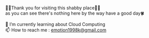 🙇‍♂️Thank you for visiting this shabby place🙇‍♂️<br/>
as you can see there's nothing here by the way have a good day🍀<br/><br/>
🌱 I’m currently learning about Cloud Computing<br/>
📫 How to reach me : emotion1998k@gmail.com
